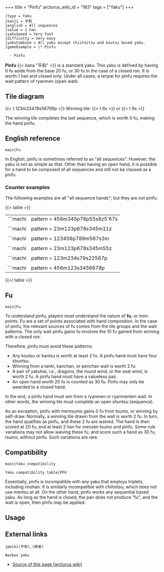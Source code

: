 +++
title = "Pinfu"
arcturus_wiki_id = "183"
tags = ["Yaku"]
+++

```yaku
|type = Yaku
|kanji = 平和
|english = All sequences
|value = 1 han
|yakuSpeed = Very fast
|difficulty = Very easy
|yakuCombine = All yaku except Chiitoitsu and koutsu based yaku.
|gameExample = \* Pinfu

  - Pinfu

```

**Pinfu** {{< kana "平和" >}} is a standard yaku. This yaku is defined by having 0 fu aside from the base 20 fu, or 30 fu in the case of a closed ron. It is worth 1 han and closed only. Under all cases, a tenpai for pinfu requires the wait pattern of ryanmen (open wait).

## Tile diagram

{{< t 123m23478s56799p >}} Winning tile: {{< t 6s >}} or {{< t 9s >}}

The winning tile completes the last sequence, which is worth 0 fu, making the hand pinfu.

## English reference

```main|Fu```

In English, pinfu is sometimes referred to as "all sequences". However, the yaku is not as simple as that. Other than having an open hand, it is possible for a hand to be composed of all sequences and still not be classed as a pinfu.

### Counter examples

The following examples are all "all sequence hands"; but they are not pinfu.

{{< table >}}

|                                                                                       |                                                                                                                                                                                                                                                                                        |
| ------------------------------------------------------------------------------------- | -------------------------------------------------------------------------------------------------------------------------------------------------------------------------------------------------------------------------------------------------------------------------------------- |
| ```machi|pattern = 456m345p78p55s8z5'67s|tilewaits = 69p|wait status = Agari``` | Every tile group is a sequence, but this hand is open.                                                                                                                                                                                                              |
|                                                                                       |                                                                                                                                                                                                                                                                                        |
| ```machi|pattern = 23m123p678s345m11z|tilewaits = 14m|wait status = Agari```    | The pair of east winds disqualifies the hand as pinfu for the dealer or for any player in the east round.                                                                                                                                                     |
|                                                                                       |                                                                                                                                                                                                                                                                                        |
| ```machi|pattern = 123456p789m567s3m|tilewaits = 3m|wait status = Agari```      | The pair wait disqualifies this hand as pinfu.                                                                                                                                                                                                                     |
|                                                                                       |                                                                                                                                                                                                                                                                                        |
| ```machi|pattern = 23m123p678s345m55z|tilewaits = 14m|wait status = Agari```    | The dragon pair does not qualify this hand as pinfu.                                                                                                                                                                                                           |
|                                                                                       |                                                                                                                                                                                                                                                                                        |
| ```machi|pattern = 123m234s79s22567p|tilewaits = 8s|wait status = Agari```      | The middle wait does not qualify this hand as pinfu.                                                                                                                                                                                                             |
|                                                                                       |                                                                                                                                                                                                                                                                                        |
| ```machi|pattern = 456m123s3456678p|tilewaits = 369p|wait status = Agari```     | This hand qualifies for pinfu using either 6-pin or 9-pin. However, the first tile, 3-pin, functions as tanki. Coupled with the 6-pin, it is on a 3-6 nobetan. Nevertheless, 6-pin still qualifies for pinfu, because the han increase takes precedence over fu. |

{{</ table >}}

## Fu

```main|Fu```

To understand pinfu, players must understand the nature of **fu**, or mini-points. Fu are a set of points associated with hand composition. In the case of pinfu, the relevant sources of fu comes from the tile groups and the wait patterns. The only wait pinfu gains fu involves the 10 fu gained from winning with a closed ron.

Therefore, pinfu must avoid these patterns:

  - Any koutsu or kantsu is worth at least 2 fu. A pinfu hand must have four shuntsu.
  - Winning from a tanki, kanchan, or penchan wait is worth 2 fu.
  - A pair of yakuhai, i.e., dragons, the round wind, or the seat wind, is worth 2 fu. A pinfu hand must have a valueless pair.
  - An open hand worth 20 fu is counted as 30 fu. Pinfu may only be awarded to a closed hand.

In the end, a pinfu hand must win from a ryanmen or ryanmenten wait. In other words, the winning tile must complete an open shuntsu (sequence).

As an exception, pinfu with mentsumo gains 0 fu from tsumo, or winning by self-draw. Normally, a winning tile drawn from the wall is worth 2 fu. In turn, the hand qualifies as pinfu, and these 2 fu are waived. The hand is then scored at 20 fu; and at least 2 han for menzen tsumo and pinfu. Some rule variations may not allow waiving these fu, and score such a hand as 30 fu, tsumo, without pinfu. Such variations are rare.

## Compatibility

```main|Yaku compatibility```

```Yaku compatibility table|PFU```

Essentially, pinfu is incompatible with any yaku that employs triplets, including rinshan. It is similarly incompatible with chiitoitsu, which does not use mentsu at all. On the other hand, pinfu works any sequential based yaku. As long as the hand is closed, the pair does not produce "fu", and the wait is open, then pinfu may be applied.

## Usage

## External links

```jpwiki|平和\_(麻雀)```

```Navbox yaku```
- [Source of this page [arcturus wiki]](http://arcturus.su/wiki/Pinfu)